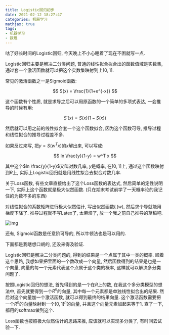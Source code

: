 ```yaml
---
title: Logistic回归初步
date: 2021-02-12 18:27:47
categories: 机器学习
mathjax: true
tags: 
- 机器学习
- 数理
---
```


咕了好长时间的Logistic回归, 今天晚上不小心睡着了现在不困就写一点.

<!--more-->

Logistic回归主要是解决二分类问题,  普通的线性拟合拟合出的函数值域是实数集, 通过套一个激活函数就可以把这个实数集映射到上$[0,1]$.

常见的激活函数之一是Sigmoid函数:

$$ S(x) = \frac{1}{1+e^{-x}} $$

这个函数有个性质, 就是求导之后可以用原函数的一个简单的多项式表达, 一会推导的时候有用:

$$ S'(x) = S(x)(1-S(x)) $$

然后就可以用之前的线性拟合套一个这个函数拟合, 因为这个函数可导, 推导过程和线性拟合的推导过程差不多.

如果反过来写, 把$y = S(w^T x)$的$x$解出来, 可以写成:

$$ ln \frac{y}{1-y} = w^T x $$

其中这个$ln \frac{y}{1-y}$又叫对数几率, $y$是概率, 在$[0,1]$上, 通过这个函数映射到$R$上, 实际上Logistic回归就是用线性拟合去拟合对数几率.

关于Loss函数, 有些文章直接给出了这个Loss函数的表达式, 然后简单的定性说明一下, 实际上这个函数就是极大似然函数. (只在期末考试前学了一天概率论的我记住的为数不多的东西)

对线性拟合的系数矩阵进行极大似然估计, 写出似然函数$L(w)$, 然后求个导就能用梯度下降了. 推导过程就不写Latex了, 太麻烦了, 放一个我之前自己推导的草稿吧.

![img](/img/logistic-basis/image.png.webp)



还有, Sigmoid函数是任意阶可导的, 所以牛顿法也是可以用的.

下面都是我瞎想口胡的, 还没来得及验证.

Logistic回归是解决二分类问题的, 得到的结果是一个点属于其中一类的概率. 顺着这个思路, 我想如果把里面的一个数改成一个向量, 然后函数得到的结果是也是一个向量, 向量的每一个元素代表这个点属于这个类的概率, 这样就可以解决多分类问题了. 

按照Logistic回归的想法, 首先得到的是一个在$R$上的数, 在我这个多分类模型的想法中, 首先就要得到一个$R^n$的向量, 其中每一个元素都是单独线性拟合出的结果. 然后对这个向量加一个激活函数, 就可以得到最终的结果向量. 这个激活函数需要把一个$R^n$的向量映射到一个$[0,1]^n$的向量, 并且这个向量元素加起来等于1. 查了一下, 都用的softmax做到这个.

Loss函数也按照极大似然估计的思路来推, 应该就可以实现多分类了, 有时间去试验一下. 